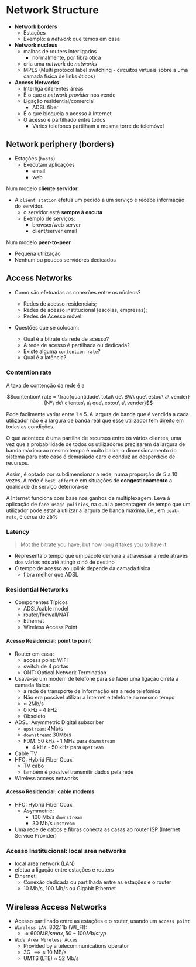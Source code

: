 # Network Structure
- **Network borders**
	- Estações
	- Exemplo: a _network_ que temos em casa
- **Network nucleus**
	- malhas de routers interligados
		- normalmente, por fibra ótica
	- cria uma _network_ de _networks_
	- MPLS (Multi protocol label switching - circuitos virtuais sobre a uma camada física de links óticos)
- **Access Networks**
	- Interliga diferentes áreas
	- É o que o _network provider_ nos vende
	- Ligação residential/comercial
		- ADSL fiber
	- É o que bloqueia o acesso à Internet
	- O acesso é partilhado entre todos
		- Vários telefones partilham a mesma torre de telemóvel

## Network periphery (borders)
- Estações (`hosts`)
	- Executam aplicações
		- email
		- web


Num modelo **cliente servidor**:

- A `client station` efetua um pedido a um serviço e recebe informação do servidor.
	- o servidor está **sempre à escuta**
	- Exemplo de serviços:
		- browser/web server 
		- client/server email


Num modelo **peer-to-peer**

- Pequena utilização 
- Nenhum ou poucos servidores dedicados


## Access Networks
- Como são efetuadas as conexões entre os núcleos?
	- Redes de acesso residenciais;
	- Redes de acesso institucional (escolas, empresas);
	- Redes de Acesso móvel.

- Questões que se colocam:
	- Qual é a bitrate da rede de acesso?
	- A rede de acesso é partilhada ou dedicada?
	- Existe alguma `contention rate`?
	- Qual é a latência?

### Contention rate
A taxa de contenção da rede é a 

$$contention\ rate = \frac{quantidade\ total\ de\ BW\ que\ estou\ a\ vender}{Nº\ de\ clientes\ a\ que\ estou\ a\ vender}$$

Pode facilmente variar entre 1 e 5. A largura de banda que é vendida a cada utilizador não é a largura de banda real que esse utilizador tem direito em todas as condições. 

O que acontece é uma partilha de recursos entre os vários clientes, uma vez que a probabilidade de todos os utilizadores precisarem da largura de banda máxima ao mesmo tempo é muito baixa, o dimensionamento do sistema para este caso é demasiado caro e conduz ao desperdício de recursos.

Assim, é optado por subdimensionar a rede, numa proporção de 5 a 10 vezes. A rede é `best effort` e em situações de **congestionamento** a qualidade de serviço deteriora-se

A Internet funciona com base nos ganhos de multiplexagem. Leva à aplicação de `fare usage policies`, na qual a percentagem de tempo que um utilizador pode estar a utilizar a largura de banda máxima, i.e., em `peak-rate`, é cerca de 25%

### Latency
> Mot the bitrate you have, but how long it takes you to have it

- Representa o tempo que um pacote demora a atravessar a rede através dos vários nós até atingir o nó de destino
- O tempo de acesso ao uplink depende da camada física
	- fibra melhor que ADSL

### Residential Networks
- Componentes Típicos
	- ADSL/cable model
	- router/firewall/NAT
	- Ethernet
	- Wireless Access Point


#### Acesso Residencial: point to point
- Router em casa:
	- access point: WiFi
	- switch de 4 portas
	- ONT: Optical Network Termination
- Usava-se um modem de telefone para se fazer uma ligação direta à camada física:
	- a rede de transporte de informação era a rede telefónica
	- Não era possível utilizar a Internet e telefone ao mesmo tempo
	- $\approx$ 2Mb/s
	- 0 kHz - 4 kHz
	- Obsoleto
- ADSL: Asymmetric Digital subscriber
	- `upstream`: 4Mb/s
	- `downstream`: 30Mb/s
	- FDM: 50 kHz - 1 MHz para `downstream`
		- 4 kHz - 50 kHz para `upstream`
- Cable TV
- HFC: Hybrid Fiber Coaxi
	- TV cabo
	- também é possível transmitir dados pela rede
- Wireless access networks

#### Acesso Residencial: cable modems
- HFC: Hybrid Fiber Coax
	- Asymmetric:
		- 100 Mb/s `downstream`
		- 30 Mb/s `upstream`
- Uma rede de cabos e fibras conecta as casas ao router ISP (Internet Service Provider)


### Acesso Institucional: local area networks
- local area network (LAN)
- efetua a ligação entre estações e routers
- Ethernet:
	- Conexão dedicada ou partilhada entre as estações e o router
	- 10 Mb/s, 100 Mb/s ou Gigabit Ethernet


## Wireless Access Networks
- Acesso partilhado entre as estações e o router, usando um `access point`
- `Wireless LAN`: 802.11b (WI_FI):
	- $\approx 600 MB/s max, 50-100 Mb/s typ$
- `Wide Area Wireless Acces`
	 - Provided by a telecommunications operator
	 - 3G $\implies \approx$ 10 MB/s
	 - UMTS (LTE) $\approx$ 52 Mb/s

